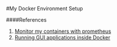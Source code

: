 #My Docker Environment Setup


####References
1. [Monitor my containers with prometheus](https://www.ctl.io/developers/blog/post/monitoring-docker-services-with-prometheus/)
2. [Running GUI applications inside  Docker](http://blog.docker.com/2013/07/docker-desktop-your-desktop-over-ssh-running-inside-of-a-docker-container/)
